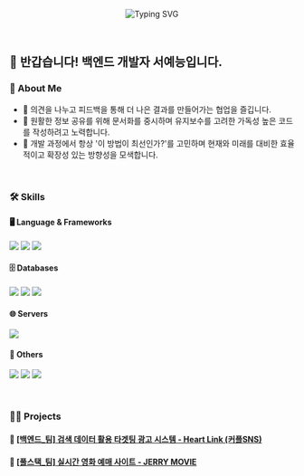 <p align="center">
  <img src="https://readme-typing-svg.demolab.com?font=Fira+Code&size=30&duration=3000&pause=500&color=E8909C&center=true&vCenter=true&width=550&lines=Welcome+to+Yeneung's+Github!;Welcome+to+Yeneung's+Github!;Welcome+to+Yeneung's+Github!;" alt="Typing SVG">
</p>

<br>

## 👋 반갑습니다! 백엔드 개발자 서예능입니다.

### 🌟 About Me
- 💬 의견을 나누고 피드백을 통해 더 나은 결과를 만들어가는 협업을 즐깁니다.
- 📄 원활한 정보 공유를 위해 문서화를 중시하며 유지보수를 고려한 가독성 높은 코드를 작성하려고 노력합니다.
- 🤔 개발 과정에서 항상 '이 방법이 최선인가?'를 고민하며 현재와 미래를 대비한 효율적이고 확장성 있는 방향성을 모색합니다.

<br>

### 🛠️ Skills
#### 🖥️ Language & Frameworks
<p>
  <img src="https://img.shields.io/badge/JAVA-007396?style=for-the-badge&logo=java&logoColor=white" />
  <img src="https://img.shields.io/badge/Spring%20Boot-6DB33F?style=for-the-badge&logo=spring-boot&logoColor=white" />
  <img src="https://img.shields.io/badge/React-61DAFB?style=for-the-badge&logo=react&logoColor=black" />
</p>

#### 🗄️ Databases
<p>
  <img src="https://img.shields.io/badge/MySQL-4479A1?style=for-the-badge&logo=mysql&logoColor=white" />
  <img src="https://img.shields.io/badge/Oracle-F80000?style=for-the-badge&logo=oracle&logoColor=white" />
  <img src="https://img.shields.io/badge/Elasticsearch-005571?style=for-the-badge&logo=elasticsearch&logoColor=white" />
</p>

#### 🌐 Servers
<p>
  <img src="https://img.shields.io/badge/Apache-D22128?style=for-the-badge&logo=apache&logoColor=white" />
</p>

#### 🎈 Others
<p>
  <img src="https://img.shields.io/badge/JPA-000000?style=for-the-badge&logo=jpa&logoColor=white" />
  <img src="https://img.shields.io/badge/REST%20API-FF6C37?style=for-the-badge&logo=rest-api&logoColor=white" />
  <img src="https://img.shields.io/badge/Git-F05032?style=for-the-badge&logo=git&logoColor=white" />
</p>

<br>

### 🧑‍💻 Projects

#### 💼 [[백엔드_팀] 검색 데이터 활용 타겟팅 광고 시스템 - Heart Link (커플SNS)](https://github.com/YeBook99/Heart-Link_backend.git)
#### 💼 [[풀스택_팀] 실시간 영화 예매 사이트 - JERRY MOVIE](https://github.com/YeBook99/-Jerry-Movie.git)
